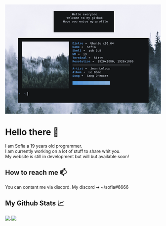 [![Header](https://github.com/Soofiaaa/Soofiaaa/blob/main/assset/Header.png "Header")](https://github.com/Soofiaaa)
# Hello there 👋
I am Sofia a 19 years old programmer. <br/>
I am currently working on a lot of stuff to share whit you. <br/>
My website is still in development but will but available soon! 

## How to reach me 📫
You can contant me via discord.
My discord ➔ ~/sofia#6666

## My Github Stats &#x1f4c8;
<a href="https://github.com/Soofiaaa">
  <img align="center" src="https://github-readme-stats.vercel.app/api/top-langs/?username=Soofiaaa&title_color=ffffff&text_color=c9cacc&icon_color=2bbc8a&bg_color=1d1f21">
</a>

<a href="https://github.com/Soofiaaa">
  <img align="center" src="https://github-readme-stats.vercel.app/api?username=Soofiaaa&show_icons=true&line_height=27&count_private=true&title_color=ffffff&text_color=c9cacc&icon_color=2bbc8a&bg_color=1d1f21">
</a>
